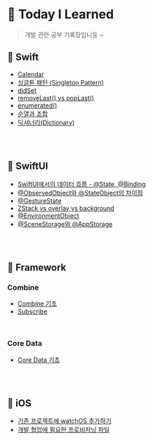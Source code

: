 # 📱 Today I Learned
> 개발 관련 공부 기록장입니둥 ~

## 🔆 Swift
- [Calendar](https://github.com/GYURI-PARK/TIL_iOS/blob/main/Swift/Calendar.md)
- [싱글톤 패턴 (Singleton Pattern)](https://github.com/GYURI-PARK/TIL_iOS/blob/main/Swift/Singleton.md)
- [didSet](https://github.com/GYURI-PARK/TIL_iOS/blob/main/Swift/didSet.md)
- [removeLast() vs popLast()](https://github.com/GYURI-PARK/TIL_iOS/blob/main/Swift/removeLast()와%20popLast().md)
- [enumerated()](https://github.com/GYURI-PARK/TIL_iOS/blob/main/Swift/enumerated().md)
- [순열과 조합](https://github.com/GYURI-PARK/TIL_iOS/blob/main/Swift/순열과%20조합.md)
- [딕셔너리(Dictionary)](https://github.com/GYURI-PARK/TIL_iOS/blob/main/Swift/Dictionary.md)

</br>
</br>

## 🔆 SwiftUI

- [SwiftUI에서의 데이터 흐름 - @State, @Binding](https://github.com/GYURI-PARK/TIL_iOS/blob/main/SwiftUI/SwiftUI에서의%20데이터%20흐름.md)
- [@ObservedObject와 @StateObject의 차이점](https://github.com/GYURI-PARK/TIL_iOS/blob/main/SwiftUI/@ObservedObject와%20@StateObject의%20차이점.md)
- [@GestureState](https://github.com/GYURI-PARK/TIL_iOS/blob/main/SwiftUI/%40GestureState.md)
- [ZStack vs overlay vs background](https://github.com/GYURI-PARK/TIL_iOS/blob/main/SwiftUI/ZStack%2C%20overay%2C%20background.md)
- [@EnvironmentObject](https://github.com/GYURI-PARK/TIL_iOS/blob/main/SwiftUI/%40EnvironmentObject.md)
- [@SceneStorage와 @AppStorage](https://github.com/GYURI-PARK/TIL_iOS/blob/main/SwiftUI/Extended%20lifetime.md)

</br>
</br>

## 🔆 Framework
### Combine

- [Combine 기초](https://github.com/GYURI-PARK/TIL_iOS/blob/main/Framework/Combine/Combine%20기초.md)
- [Subscribe](https://github.com/GYURI-PARK/TIL_iOS/blob/main/Framework/Combine/Subscribe.md)

</br>

### Core Data

- [Core Data 기초](https://github.com/GYURI-PARK/TIL_iOS/blob/main/Framework/Core%20Data/Core%20Data%20기초.md)


</br>
</br>

## 🔆 iOS

- [기존 프로젝트에 watchOS 추가하기](https://github.com/GYURI-PARK/TIL_iOS/blob/main/iOS/watchOS%20추가하기.md)
- [개발 협업에 필요한 프로비저닝 파일](https://github.com/GYURI-PARK/TIL_iOS/blob/main/iOS/Provisioning%20profile에%20대하여.md)
